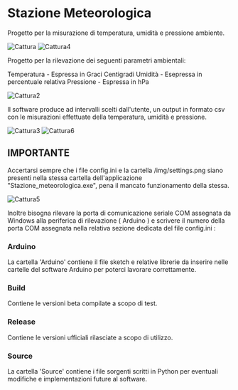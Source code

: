 # Stazione Meteorologica
 Progetto per la misurazione di temperatura, umidità e pressione ambiente.
 
 ![Cattura](https://github.com/user-attachments/assets/968ab01d-92b8-460b-a23e-c0fb62df28c6)
![Cattura4](https://github.com/user-attachments/assets/f14a8350-dd38-4b23-845a-592ff615b657)

Progetto per la rilevazione dei seguenti parametri ambientali:

Temperatura - Espressa in Graci Centigradi
Umidità - Esepressa in percentuale relativa
Pressione - Espressa in hPa

![Cattura2](https://github.com/user-attachments/assets/98bcabf6-9326-4e8b-85e7-26d9ea42bab4)

Il software produce ad intervalli scelti dall'utente, un output in formato csv 
con le misurazioni effettuate della temperatura, umidità e pressione. 

![Cattura3](https://github.com/user-attachments/assets/d906052a-7dd1-45c9-91fb-84f14df6a650)
![Cattura6](https://github.com/user-attachments/assets/6fac910e-cb9d-44ea-b1d6-f60357bd7776)

## IMPORTANTE 
Accertarsi sempre che i file config.ini e la cartella /img/settings.png 
siano presenti nella stessa cartella dell'applicazione "Stazione_meteorologica.exe",
pena il mancato funzionamento della stessa. 

![Cattura5](https://github.com/user-attachments/assets/1b96ec71-066c-4672-97da-8d2330d46861)

Inoltre bisogna rilevare la porta di comunicazione seriale COM assegnata da Windows
alla periferica di rilevazione ( Arduino ) e scrivere il numero della porta COM assegnata
nella relativa sezione dedicata del file config.ini :

### Arduino
La cartella 'Arduino' contiene il file sketch e relative librerie da inserire
nelle cartelle del software Arduino per poterci lavorare correttamente.

### Build
Contiene le versioni beta compilate a scopo di test.

### Release
Contiene le versioni ufficiali rilasciate a scopo di utilizzo.

### Source
La cartella 'Source' contiene i file sorgenti scritti in Python per eventuali modifiche 
e implementazioni future al software.



